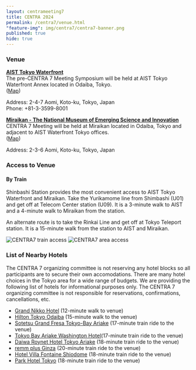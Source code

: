 ```yaml
---
layout: centrameeting7
title: CENTRA 2024
permalink: /centra7/venue.html
"feature-img": img/centra7/centra7-banner.png
published: true
hide: true
---
```


### Venue
[**AIST Tokyo Waterfront**](https://www.aist.go.jp/waterfront/index_en.html)  
The pre-CENTRA 7 Meeting Symposium will be held at AIST Tokyo Waterfront Annex located in Odaiba, Tokyo.  
([Map](https://www.google.com/maps/place/AIST+Tokyo+Waterfront+Annex/@35.6183733,139.7773874,19z/data=!3m1!4b1!4m6!3m5!1s0x60188930dbbb8da5:0x3de698ec244385c8!8m2!3d35.6183733!4d139.7780325!16s%2Fg%2F11fd4q5d4q?authuser=0&entry=ttu))

Address: 2-4-7 Aomi, Koto-ku, Tokyo, Japan  
Phone: +81-3-3599-8001

[**Miraikan - The National Museum of Emerging Science and Innovation**](https://www.miraikan.jst.go.jp/en/)  
CENTRA 7 Meeting will be held at Miraikan located in Odaiba, Tokyo and adjacent to AIST Waterfront Tokyo offices.  
([Map](https://www.google.com/maps/place/The+National+Museum+of+Emerging+Science+and+Innovation/@35.6187864,139.7746668,17z/data=!3m1!5s0x601889fe8b178f81:0xf235a0f8ea536912!4m6!3m5!1s0x601889fef478fdcf:0xf6b165739f8c89a0!8m2!3d35.6193359!4d139.7763995!16s%2Fm%2F02plzvg?authuser=0&entry=ttu))

Address: 2-3-6 Aomi, Koto-ku, Tokyo, Japan  

### Access to Venue  
 
#### By Train
Shinbashi Station provides the most convenient access to AIST Tokyo Waterfront and Miraikan. Take the Yurikamome line from Shimbashi (U01) and get off at Telecom Center station (U09). It is a 3-minute walk to AIST and a 4-minute walk to Miraikan from the station.

An alternate route is to take the Rinkai Line and get off at Tokyo Teleport station. It is a 15-minute walk from the station to AIST and Miraikan.  
  
<img src="/img/centra7/waterfront_train_map.jpg" alt="CENTRA7 train access" style="margin-right: auto;margin-left: auto;" class="img-responsive">  
<img src="/img/centra7/waterfront_area_map.png" alt="CENTRA7 area access" style="margin-right: auto;margin-left: auto;" class="img-responsive">  


### List of Nearby Hotels  
The CENTRA 7 organizing committee is not reserving any hotel blocks so all participants are to secure their own accomodations. There are many hotel choices in the Tokyo area for a wide range of budgets. We are providing the following list of hotels for informational purposes only. The CENTRA 7 organizing committee is not responsible for reservations, confirmations, cancellations, etc.  

* [Grand Nikko Hotel](https://www.tokyo.grandnikko.com/) (12-minute walk to venue)
* [Hilton Tokyo Odaiba](http://www.hilton.com) (15-minute walk to the venue)  
* [Sotetsu Grand Fresa Tokyo-Bay Ariake](https://sotetsu-hotels.com/en/grand-fresa/ariake/) (17-minute train ride to the venue)  
* [Tokyo Bay Ariake Washington Hotel](https://tokyobay.washington-hotels.jp/)(17-minute train ride to the venue)  
* [Daiwa Roynet Hotel Tokyo Ariake](https://www.daiwaroynet.jp/en/ariake/) (18-minute train ride to the venue)
* [remm plus Ginza](https://www.hankyu-hotel.com/en/hotel/remm/ginza) (20-minute train ride to the venue)  
* [Hotel Villa Fontaine Shiodome](https://www.hvf.jp/eng/shiodome/) (18-minute train ride to the venue)  
* [Park Hotel Tokyo](https://parkhoteltokyo.com/) (18-minute train ride to the venue)  

<!---
## Venue & Lodging

**About Indianapolis, Indiana, the host city, state and Indiana University**
  
IUPUI was established in 1969 and is Indiana's premier urban research university offering more than 550 undergraduate, graduate, and professional programs from Indiana University and Purdue University. Among the many campuses of Indiana University, it is second in size only to the flagship campus of Indiana University - Bloomington. Located in downtown Indianapolis, IUPUI will be the site of CENTRA 6 meetings and activities. Indianapolis is the capital city and the economic and government center of Indiana. And IUPUI is located in the center of it all.

During your stay, an exciting transition will be taking place as IUPUI transforms into two separate institutions, Indiana University Indianapolis and Purdue University in Indianapolis. [Read more about this historic agreement here](https://news.iu.edu/live/news/31735-indiana-university-indianapolis-a-new-era-of-impact-is). So as you make your way around Indianapolis, signs for IUPUI and IU Indianapolis refer to the same campus (where we will have the majority of our activities).

In Indianapolis you can dine at dusk on a patio where tonight’s entrée is made from local, farm-fresh ingredients. And make sure you stop by the International Marketplace where over 70 languages are spoken and you’ll find tasty fare from around the world. Find global premieres of a never-before-seen art exhibit at the Indianapolis Museum of Art. Attend an outdoor concert at the Farm Bureau Insurance Lawn at White River State Park. Or spend some time on Mass Ave, which features five performing arts theaters.

Whether you’re traveling by foot, bicycle, bus, or car, you’ll always have access to one of Indianapolis’s six designated [Cultural Districts](http://www.downtownindy.org/explore-downtown/cultural-districts/) — where you’ll encounter thriving pockets of international and local talent, music, and art.

[Find relevant information about the city of Indianapolis](http://visitindy.com/).<br />
[Learn more about IUPUI](https://www.iupui.edu/about/index.html).

The **Pervasive Technology Institute (PTI) at Indiana University** is the host organization for CENTRA 6 and the accompanying workshop. PTI is a locus for activity and collaboration beyond IU — serving as a point of contact for partners external to IU and a nucleus of new ideas within IU. The “Pervasive” in the name IU Pervasive Technology Institute reflects the foundational importance of computer science, informatics, cyberinfrastructure, and information technology research to most of what is done in academia and industry today.

PTI operates outreach and training activities which reaches thousands of people throughout IU and more than 100,000 people worldwide per year. PTI supports innovation within industries operating within IT. And PTI supports job growth in Indiana, bringing millions of dollars of federal grant funding to the state.

PTI serves as a way for faculty, researchers, librarians, IT professionals, students, humanists, and artists to collaborate to advance IU’s research, creative, and educational activities. PTI spans the spectrum of research, development, delivery, and support of new technologies in ways that cross collaborating units.

The Pervasive Technology Institute at IU is led by executive director, Beth Plale, and chief operating officer, Winona Snapp-Childs.

[Learn more about PTI](https://pti.iu.edu/index.html).

**Facilities and Evening Excursions**

[Meeting spaces at IU Indianapolis (IUPUI)](https://eventservices.iupui.edu/facilities-locations.html) (open the MEETINGS + to view information about University Tower - Presidents Room and University Library)

The **Indiana State Museum** and Historic Sites is a statewide museum network with 12 locations across Indiana. You'll find an incredible collection of artifacts (everything from mastodon bones to T.C. Steele paintings) and our state’s most culturally significant sites to tell larger stories around bigger themes. Whether you’re interested in art, architecture, history or science, we’ve got you covered. Come out and enjoy wide open spaces, explore three floors of fun at our downtown Indianapolis museum, and discover engaging online activities. Welcome to the Indiana State Museum and Historic Sites.

[Indiana State Museum](https://www.indianamuseum.org/visit/)
--->
